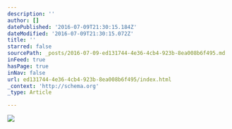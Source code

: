 ```yaml
---
description: ''
author: []
datePublished: '2016-07-09T21:30:15.184Z'
dateModified: '2016-07-09T21:30:15.072Z'
title: ''
starred: false
sourcePath: _posts/2016-07-09-ed131744-4e36-4cb4-923b-8ea008b6f495.md
inFeed: true
hasPage: true
inNav: false
url: ed131744-4e36-4cb4-923b-8ea008b6f495/index.html
_context: 'http://schema.org'
_type: Article

---
```

![](https://the-grid-user-content.s3-us-west-2.amazonaws.com/fbffae6e-c8f7-4fce-9c75-245ad47c02b0.jpg)